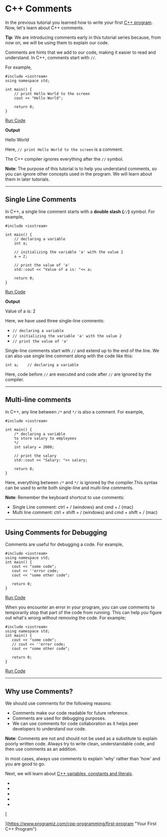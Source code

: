 # C++ Comments

In the previous tutorial you learned how to [](https://www.programiz.com/r/getting-started)write your first [C++ program](http://cpp-programming/first-program). Now, let's learn about C++ comments.

**Tip**: We are introducing comments early in this tutorial series because, from now on, we will be using them to explain our code.

Comments are hints that we add to our code, making it easier to read and understand. In C++, comments start with `//`.

For example,

```
#include <iostream>
using namespace std;

int main() {
    // print Hello World to the screen
    cout << "Hello World";

    return 0;
}
```

[Run Code](https://www.programiz.com/cpp-programming/online-compiler)

**Output**

Hello World

Here, `// print Hello World to the screen` is a comment.

The C++ compiler ignores everything after the `//` symbol.

**Note**: The purpose of this tutorial is to help you understand comments, so you can ignore other concepts used in the program. We will learn about them in later tutorials.

---

## Single Line Comments

In C++, a single line comment starts with a **double slash** **(**`//`**)** symbol. For example,

```
#include <iostream>

int main() {
    // declaring a variable
    int a;

    // initializing the variable 'a' with the value 2
    a = 2;
    
    // print the value of 'a'
    std::cout << "Value of a is: "<< a;

    return 0;
}
```

[Run Code](https://www.programiz.com/cpp-programming/online-compiler)

**Output**

Value of a is: 2

Here, we have used three single-line comments:

- `// declaring a variable`
- `// initializing the variable 'a' with the value 2`
- `// print the value of 'a'`

Single-line comments start with `//` and extend up to the end of the line. We can also use single line comment along with the code like this:

```
int a;    // declaring a variable
```

Here, code before `//` are executed and code after `//` are ignored by the compiler.

---

## Multi-line comments

In C++, any line between `/*` and `*/` is also a comment. For example,

```
#include <iostream>

int main() {
    /* declaring a variable
    to store salary to employees
    */
    int salary = 2000;
    
    // print the salary
    std::cout << "Salary: "<< salary;

    return 0;
}
```

Here, everything between `/*` and `*/` is ignored by the compiler.This syntax can be used to write both single-line and multi-line comments.

**Note**: Remember the keyboard shortcut to use comments:

- Single Line comment: ctrl + / (windows) and cmd + / (mac)
- Multi line comment: ctrl + shift + / (windows) and cmd + shift + / (mac)

---

## Using Comments for Debugging

Comments are useful for debugging a code. For example,

```
#include <iostream>
using namespace std;
int main() {
   cout << "some code";
   cout << ''error code;
   cout << "some other code";

   return 0;
}
```

[Run Code](https://www.programiz.com/cpp-programming/online-compiler)

When you encounter an error in your program, you can use comments to temporarily stop that part of the code from running. This can help you figure out what's wrong without removing the code. For example;

```
#include <iostream>
using namespace std;
int main() {
   cout << "some code";
   // cout << ''error code;
   cout << "some other code";

   return 0;
}
```

[Run Code](https://www.programiz.com/cpp-programming/online-compiler)

---

## Why use Comments?

We should use comments for the following reasons:

- Comments make our code readable for future reference.
- Comments are used for debugging purposes.
- We can use comments for code collaboration as it helps peer developers to understand our code.

**Note**: Comments are not and should not be used as a substitute to explain poorly written code. Always try to write clean, understandable code, and then use comments as an addition.

In most cases, always use comments to explain 'why' rather than 'how' and you are good to go.

Next, we will learn about [C++ variables, constants and literals](https://www.programiz.com/cpp-programming/variables-literals).

- [](https://www.programiz.com/cpp-programming/comments#introduction)
- [](https://www.programiz.com/cpp-programming/comments#single-line)
- [](https://www.programiz.com/cpp-programming/comments#multi-line)
- [](https://www.programiz.com/cpp-programming/comments#debugging)
- [](https://www.programiz.com/cpp-programming/comments#why)

[

  


](https://www.programiz.com/cpp-programming/first-program "Your First C++ Program")